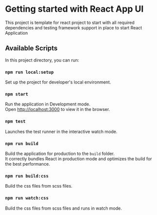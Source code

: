 # Getting started with React App UI
This project is template for react project to start with all required dependencies and testing framework support in place to start React Application

## Available Scripts
In this project directory, you can run:

### `npm run local:setup`
Set up the project for developer's local environment.

### `npm start`
Run the application in Development mode.\
Open [http://localhost:3000](http://localhost:3000) to view it in the browser.

### `npm test`
Launches the test runner in the interactive watch mode.

### `npm run build`
Build the application for production to the `build` folder.\
It correctly bundles React in production mode and optimizes the build for the best performance.

### `npm run build:css`
Build the css files from scss files.

### `npm run watch:css`
Build the css files from scss files and runs in watch mode.
